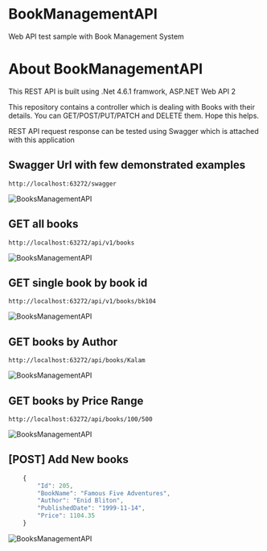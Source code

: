 # BookManagementAPI
Web API test sample with Book Management System

# About BookManagementAPI

This REST API is built using .Net 4.6.1 framwork, ASP.NET Web API 2

This repository contains a controller which is dealing with Books with their details. You can GET/POST/PUT/PATCH and DELETE them.
Hope this helps.

REST API request response can be tested using Swagger which is attached with this application

## Swagger Url with few demonstrated examples

``` http://localhost:63272/swagger ```

![BooksManagementAPI](./.BookManagementAPI/versions.jpg)

## GET all books

``` http://localhost:63272/api/v1/books ```

![BooksManagementAPI](./.github/getAllBooks.jpg)

## GET single book by book id

``` http://localhost:63272/api/v1/books/bk104 ```

![BooksManagementAPI](./.github/getSingle.jpg)

## GET books by Author

``` http://localhost:63272/api/books/Kalam ```

![BooksManagementAPI](./.github/getBooksByAuthor.jpg)

## GET books by Price Range

``` http://localhost:63272/api/books/100/500 ```

![BooksManagementAPI](./.github/getBooksByPriceRange.jpg)

## [POST] Add New books

```javascript
    {
        "Id": 205,
        "BookName": "Famous Five Adventures",
        "Author": "Enid Bliton",
        "PublishedDate": "1999-11-14",
        "Price": 1104.35
    }
```

![BooksManagementAPI](./.github/addNewBook.jpg)



